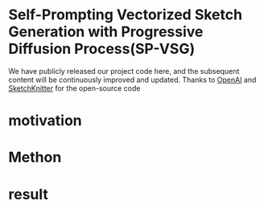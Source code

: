 # Self-Prompting Vectorized Sketch Generation with Progressive Diffusion Process(SP-VSG)
We have publicly released our project code here, and the subsequent content will be continuously improved and updated. Thanks to [OpenAI](https://github.com/openai/guided-diffusion) and [SketchKnitter](https://github.com/wangqiang9/SketchKnitter) for the open-source code
# motivation
# Methon
# result
